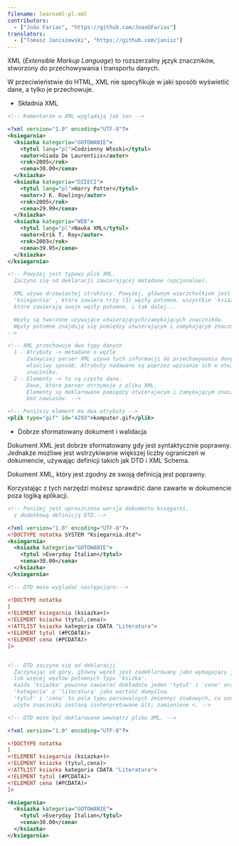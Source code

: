```yaml
---
filename: learnxml-pl.xml
contributors:
  - ["João Farias", "https://github.com/JoaoGFarias"]
translators:  
  - ["Tomasz Janiszewski", "https://github.com/janisz"]  
---
```


XML (_Extensible Markup Language_) to rozszerzalny język znaczników, stworzony
do przechowywania i transportu danych.

W przeciwieństwie do HTML, XML nie specyfikuje w jaki sposób wyświetlić dane, a
tylko je przechowuje.

* Składnia XML

```xml
<!-- Komentarze w XML wyglądają jak ten -->

<?xml version="1.0" encoding="UTF-8"?>
<ksiegarnia>
  <ksiazka kategoria="GOTOWANIE">
    <tytul lang="pl">Codzienny Włoski</tytul>
    <autor>Giada De Laurentiis</autor>
    <rok>2005</rok>
    <cena>30.00</cena>
  </ksiazka>
  <ksiazka kategoria="DZIECI">
    <tytul lang="pl">Harry Potter</tytul>
    <autor>J K. Rowling</autor>
    <rok>2005</rok>
    <cena>29.99</cena>
  </ksiazka>
  <ksiazka kategoria="WEB">
    <tytul lang="pl">Nauka XML</tytul>
    <autor>Erik T. Ray</autor>
    <rok>2003</rok>
    <cena>39.95</cena>
  </ksiazka>
</ksiegarnia>

<!-- Powyżej jest typowy plik XML.
  Zaczyna się od deklaracji zawierającej metadane (opcjonalne).  

  XML używa drzewiastej struktury. Powyżej, głównym wierzchołkiem jest
  'ksiegarnia' , która zawiera trzy (3) węzły potomne, wszystkie 'ksiazki',
  które zawierają swoje węzły potomne, i tak dalej...

  Węzły są tworzone używające otwierających/zamykających znaczników.
  Węzły potomne znajdują się pomiędzy otwierającym i zamykającym znacznikiem.
-->

<!-- XML przechowuje dwa typy danych
  1 - Atrybuty -> metadane o węźle
      Zazwyczaj parser XML używa tych informacji do przechowywania danych we
      właściwy sposób. Atrybuty nadawane są poprzez wpisanie ich w otwierajacym
      znaczniku.
  2 - Elementy -> to są czyste dane.
      Dane, które parser otrzymuje z pliku XML.
      Elementy są deklarowane pomiędzy otwierajacym i zamykającym znacznikiem,
      bez nawiasów. -->

<!-- Poniższy element ma dwa atrybuty -->
<plik type="gif" id="4293">komputer.gif</plik>
```

* Dobrze sformatowany dokument i walidacja

Dokument XML jest dobrze sformatowany gdy jest syntaktycznie poprawny.
Jednakże możliwe jest wstrzykiwanie większej liczby ograniczeń w dokumencie,
używając definicji takich jak DTD i XML Schema.

Dokument XML, który jest zgodny ze swoją definicją jest poprawny.


Korzystając z tych narzędzi możesz sprawdzić dane zawarte w dokumencie poza
logiką aplikacji.

```xml
<!-- Poniżej jest uproszczona wersja dokumentu księgarni,
  z dodatkową definicją DTD.-->

<?xml version="1.0" encoding="UTF-8"?>
<!DOCTYPE notatka SYSTEM "Ksiegarnia.dtd">
<ksiegarnia>
  <ksiazka kategoria="GOTOWANIE">
    <tytul >Everyday Italian</tytul>
    <cena>30.00</cena>
  </ksiazka>
</ksiegarnia>

<!-- DTD może wyglądać następująco:-->

<!DOCTYPE notatka
[
<!ELEMENT ksiegarnia (ksiazka+)>
<!ELEMENT ksiazka (tytul,cena)>
<!ATTLIST ksiazka kategoria CDATA "Literatura">
<!ELEMENT tytul (#PCDATA)>
<!ELEMENT cena (#PCDATA)>
]>


<!-- DTD zaczyna się od deklaracji
  Zaczynając od góry, główny węzeł jest zadeklarowany jako wymagający jednego
  lub więcej węzłów potomnych typu 'ksiżka'.
  Każda 'ksiażka' powinna zawierać dokładnie jeden 'tytuł' i 'cene' oraz atrybut
  'kategoria' z 'literaturą' jako wartość domyślna.
  'tytuł' i 'cena' to pola typu parsowalnych zmiennyc znakowych, co oznacza że
  użyte znaczniki zostaną zinterpretowane &lt; zamienione <. -->

<!-- DTD moze być deklarowane wewnątrz pliku XML. -->

<?xml version="1.0" encoding="UTF-8"?>

<!DOCTYPE notatka
[
<!ELEMENT ksiegarnia (ksiazka+)>
<!ELEMENT ksiazka (tytul,cena)>
<!ATTLIST ksiazka kategoria CDATA "Literatura">
<!ELEMENT tytul (#PCDATA)>
<!ELEMENT cena (#PCDATA)>
]>

<ksiegarnia>
  <ksiazka kategoria="GOTOWANIE">
    <tytul >Everyday Italian</tytul>
    <cena>30.00</cena>
  </ksiazka>
</ksiegarnia>
```
